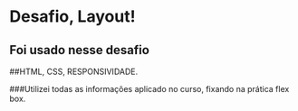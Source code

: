 # Desafio, Layout!
## Foi usado nesse desafio
##HTML, CSS, RESPONSIVIDADE.

###Utilizei  todas as informações aplicado no curso, fixando na prática flex box.
